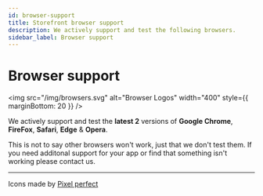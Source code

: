 ```yaml
---
id: browser-support
title: Storefront browser support
description: We actively support and test the following browsers.
sidebar_label: Browser support
---
```


# Browser support

<img src="/img/browsers.svg" alt="Browser Logos" width="400" style={{ marginBottom: 20 }} />

We actively support and test the **latest 2** versions of **Google Chrome**, **FireFox**, **Safari**, **Edge** & **Opera**.

This is not to say other browsers won't work, just that we don't test them. If you need additonal support for your app or find that something isn't working please contact us.

---

Icons made by <a href="https://www.flaticon.com/authors/pixel-perfect" rel="noopener noreferrer" target="_blank" title="Pixel perfect">Pixel perfect</a>
